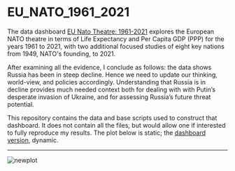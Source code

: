 # EU_NATO_1961_2021

The data dashboard [EU Nato Theatre: 1961-2021](https://rpubs.com/Thom_JH/EU_NATO_1961_2021) explores the European NATO theatre in terms of Life Expectancy and Per Capita GDP (PPP) for the years 1961 to 2021, with two additional focused studies of eight key nations from 1949, NATO's founding, to 2021. 

After examining all the evidence, I conclude as follows: the data shows Russia has been in steep decline. Hence we need to update our thinking, world-view, and policies accordingly. Understanding that Russia is in decline provides much needed context both for dealing with with Putin’s desperate invasion of Ukraine, and for assessing Russia’s future threat potential.

This repository contains the data and base scripts used to construct that dashboard. It does not contain all the files, but would allow one if interested to fully reproduce my results. The plot below  is static; the [dashboard version](https://rpubs.com/Thom_JH/EU_NATO_1961_2021), dynamic.

<hr />

![newplot](https://user-images.githubusercontent.com/12042357/157183192-b1b11bf5-8b11-4616-b40b-c32711b00887.png)

